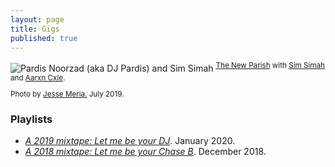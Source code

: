 ```yaml
---
layout: page
title: Gigs
published: true
---
```


<img src="../files/pics/djing.jpg" alt="Pardis Noorzad (aka DJ Pardis) and Sim Simah" title="Pardis Noorzad (aka DJ Pardis) and Sim Simah">
<sup><a href="https://www.thenewparish.com/" target="_blank">The New Parish</a> with <a href="https://soundcloud.com/ohsimsimah" target="_blank">Sim Simah</a> and <a href="https://soundcloud.com/ohsimsimah/flavor-feat-aarxn-cxle-adn-rd" target="_blank">Aarxn Cxle</a>. <p>Photo by <a href="https://photos.meria.agency/" target="_blank">Jesse Meria.</a> July 2019.</p></sup>

### Playlists

- <em><a href="https://medium.com/@djpardis/a-2019-mixtape-6a910e8b4771" target="_blank">A 2019 mixtape: Let me be your DJ</a></em>. January 2020.
- <em><a href="https://medium.com/@djpardis/a-2018-mixtape-fac340db5e11" target="_blank">A 2018 mixtape: Let me be your Chase B</a></em>. December 2018.
